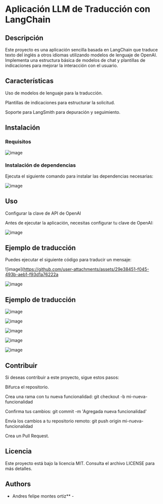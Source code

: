 # Aplicación LLM de Traducción con LangChain
## Descripción

Este proyecto es una aplicación sencilla basada en LangChain que traduce texto del inglés a otros idiomas utilizando modelos de lenguaje de OpenAI. Implementa una estructura básica de modelos de chat y plantillas de indicaciones para mejorar la interacción con el usuario.

## Características

Uso de modelos de lenguaje para la traducción.

Plantillas de indicaciones para estructurar la solicitud.

Soporte para LangSmith para depuración y seguimiento.

## Instalación
### Requisitos

![image](https://github.com/user-attachments/assets/69df8d3e-d4d2-4f25-903d-b60d3aadedd4)

### Instalación de dependencias

Ejecuta el siguiente comando para instalar las dependencias necesarias:

![image](https://github.com/user-attachments/assets/8eaa80e8-5e5c-4994-b498-58bdbacd3ecb)

## Uso

Configurar la clave de API de OpenAI

Antes de ejecutar la aplicación, necesitas configurar tu clave de OpenAI:

![image](https://github.com/user-attachments/assets/f222d6b7-39b1-4a1f-9492-278c4a778b2a)

## Ejemplo de traducción

Puedes ejecutar el siguiente código para traducir un mensaje:

![image](https://github.com/user-attachments/assets/29e38451-f045-493b-aeb1-f93d1a76222a

![image](https://github.com/user-attachments/assets/9ca0ab30-5f5f-44fa-81ec-4d5205cb564c)

## Ejemplo de traducción

![image](https://github.com/user-attachments/assets/9dfac12d-f1ba-413b-8711-d3b14d434059)

![image](https://github.com/user-attachments/assets/f5e4f654-df08-4d0b-8d0b-5dea48eaa5fb)

![image](https://github.com/user-attachments/assets/a2ab2d8b-59a8-4f7d-8fa3-5b4f82a452a8)

![image](https://github.com/user-attachments/assets/02500aad-ec06-4d64-b3e0-22aef17b5387)

![image](https://github.com/user-attachments/assets/08830d42-b90a-4c27-9f3f-e4b60ebd1ec8)

## Contribuir

Si deseas contribuir a este proyecto, sigue estos pasos:

Bifurca el repositorio.

Crea una rama con tu nueva funcionalidad: git checkout -b mi-nueva-funcionalidad

Confirma tus cambios: git commit -m 'Agregada nueva funcionalidad'

Envía los cambios a tu repositorio remoto: git push origin mi-nueva-funcionalidad

Crea un Pull Request.

## Licencia

Este proyecto está bajo la licencia MIT. Consulta el archivo LICENSE para más detalles.

## Authors
* Andres felipe montes ortiz** - 









